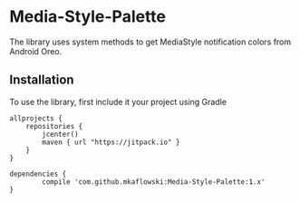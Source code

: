 # Media-Style-Palette
The library uses system methods to get MediaStyle notification colors from Android Oreo.

## Installation

To use the library, first include it your project using Gradle

    allprojects {
        repositories {
            jcenter()
            maven { url "https://jitpack.io" }
        }
    }

	dependencies {
	        compile 'com.github.mkaflowski:Media-Style-Palette:1.x'
	}
